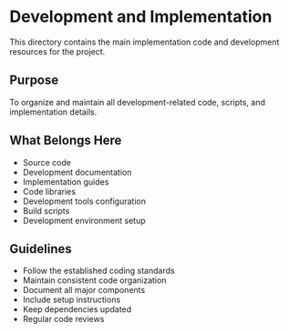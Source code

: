 # Development and Implementation

This directory contains the main implementation code and development resources for the project.

## Purpose
To organize and maintain all development-related code, scripts, and implementation details.

## What Belongs Here
- Source code
- Development documentation
- Implementation guides
- Code libraries
- Development tools configuration
- Build scripts
- Development environment setup

## Guidelines
- Follow the established coding standards
- Maintain consistent code organization
- Document all major components
- Include setup instructions
- Keep dependencies updated
- Regular code reviews

